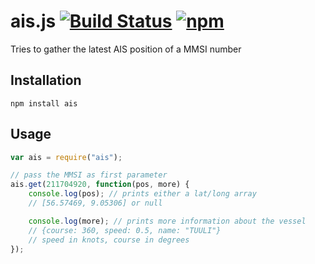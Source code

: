 # ais.js [![Build Status](https://travis-ci.org/thomasbrueggemann/ais.js.svg?branch=master)](https://travis-ci.org/thomasbrueggemann/ais.js) [![npm](https://img.shields.io/badge/npm-2.0.0-blue.svg)](https://www.npmjs.com/package/ais)

Tries to gather the latest AIS position of a MMSI number

## Installation

`npm install ais`

## Usage

```javascript
var ais = require("ais");

// pass the MMSI as first parameter
ais.get(211704920, function(pos, more) {
	console.log(pos); // prints either a lat/long array
	// [56.57469, 9.05306] or null

	console.log(more); // prints more information about the vessel
	// {course: 360, speed: 0.5, name: "TUULI"}
	// speed in knots, course in degrees
});
```
